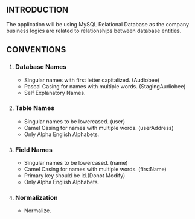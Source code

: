 ## INTRODUCTION

The application will be using MySQL Relational Database as the company business logics are related to relationships between database entities.

## CONVENTIONS

1. ### Database Names
   - Singular names with first letter capitalized. (Audiobee)
   - Pascal Casing for names with multiple words. (StagingAudiobee)
   - Self Explanatory Names.
2. ### Table Names
   - Singular names to be lowercased. (user)
   - Camel Casing for names with multiple words. (userAddress)
   - Only Alpha English Alphabets.
3. ### Field Names
   - Singular names to be lowercased. (name)
   - Camel Casing for names with multiple words. (firstName)
   - Primary key should be id.(Donot Modify)
   - Only Alpha English Alphabets.
4. ### Normalization
   - Normalize.
